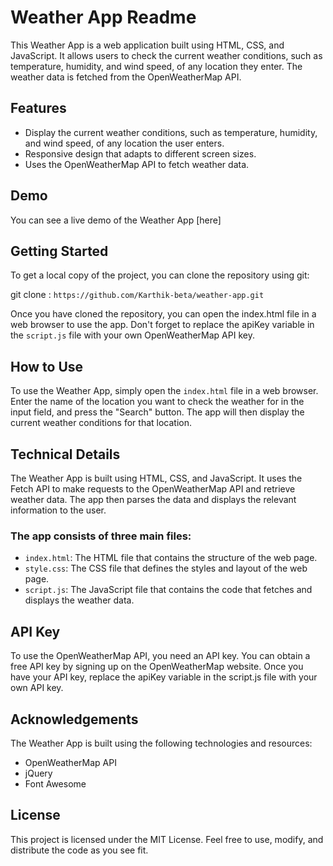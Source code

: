 # Weather App Readme

This Weather App is a web application built using HTML, CSS, and JavaScript. It allows users to check the current weather conditions, such as temperature, humidity, and wind speed, of any location they enter. The weather data is fetched from the OpenWeatherMap API.

## Features

* Display the current weather conditions, such as temperature, humidity, and wind speed, of any location the user enters.
* Responsive design that adapts to different screen sizes.
* Uses the OpenWeatherMap API to fetch weather data.

## Demo

You can see a live demo of the Weather App [here]

## Getting Started

To get a local copy of the project, you can clone the repository using git:

git clone : `https://github.com/Karthik-beta/weather-app.git`

Once you have cloned the repository, you can open the index.html file in a web browser to use the app. Don't forget to replace the apiKey variable in the `script.js` file with your own OpenWeatherMap API key.


## How to Use

To use the Weather App, simply open the `index.html` file in a web browser. Enter the name of the location you want to check the weather for in the input field, and press the "Search" button. The app will then display the current weather conditions for that location.

## Technical Details

The Weather App is built using HTML, CSS, and JavaScript. It uses the Fetch API to make requests to the OpenWeatherMap API and retrieve weather data. The app then parses the data and displays the relevant information to the user.

### The app consists of three main files:

* `index.html`: The HTML file that contains the structure of the web page.
* `style.css`: The CSS file that defines the styles and layout of the web page.
* `script.js`: The JavaScript file that contains the code that fetches and displays the weather data.

## API Key

To use the OpenWeatherMap API, you need an API key. You can obtain a free API key by signing up on the OpenWeatherMap website. Once you have your API key, replace the apiKey variable in the script.js file with your own API key.

## Acknowledgements

The Weather App is built using the following technologies and resources:

* OpenWeatherMap API
* jQuery
* Font Awesome

## License

This project is licensed under the MIT License. Feel free to use, modify, and distribute the code as you see fit.